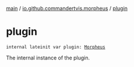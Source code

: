 [main](../index.md) / [io.github.commandertvis.morpheus](index.md) / [plugin](./plugin.md)

# plugin

`internal lateinit var plugin: `[`Morpheus`](-morpheus/index.md)

The internal instance of the plugin.

